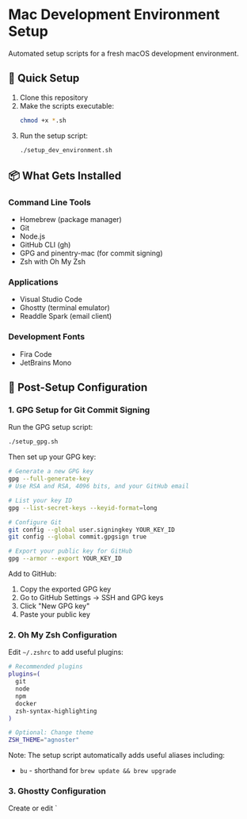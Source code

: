 # Mac Development Environment Setup

Automated setup scripts for a fresh macOS development environment.

## 🚀 Quick Setup

1. Clone this repository
2. Make the scripts executable:
   ```bash
   chmod +x *.sh
   ```
3. Run the setup script:
   ```bash
   ./setup_dev_environment.sh
   ```

## 📦 What Gets Installed

### Command Line Tools
- Homebrew (package manager)
- Git
- Node.js
- GitHub CLI (gh)
- GPG and pinentry-mac (for commit signing)
- Zsh with Oh My Zsh

### Applications
- Visual Studio Code
- Ghostty (terminal emulator)
- Readdle Spark (email client)

### Development Fonts
- Fira Code
- JetBrains Mono

## 🔧 Post-Setup Configuration

### 1. GPG Setup for Git Commit Signing

Run the GPG setup script:
```bash
./setup_gpg.sh
```

Then set up your GPG key:
```bash
# Generate a new GPG key
gpg --full-generate-key
# Use RSA and RSA, 4096 bits, and your GitHub email

# List your key ID
gpg --list-secret-keys --keyid-format=long

# Configure Git
git config --global user.signingkey YOUR_KEY_ID
git config --global commit.gpgsign true

# Export your public key for GitHub
gpg --armor --export YOUR_KEY_ID
```

Add to GitHub:
1. Copy the exported GPG key
2. Go to GitHub Settings → SSH and GPG keys
3. Click "New GPG key"
4. Paste your public key

### 2. Oh My Zsh Configuration

Edit `~/.zshrc` to add useful plugins:
```bash
# Recommended plugins
plugins=(
  git
  node
  npm
  docker
  zsh-syntax-highlighting
)

# Optional: Change theme
ZSH_THEME="agnoster"
```

Note: The setup script automatically adds useful aliases including:
- `bu` - shorthand for `brew update && brew upgrade`

### 3. Ghostty Configuration

Create or edit `